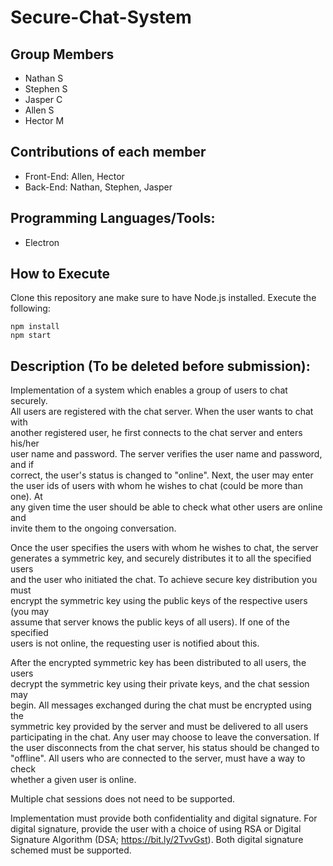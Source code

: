 # Secure-Chat-System

## Group Members
  * Nathan S
  * Stephen S
  * Jasper C
  * Allen S
  * Hector M

## Contributions of each member
  * Front-End: Allen, Hector
  * Back-End: Nathan, Stephen, Jasper

## Programming Languages/Tools:
  * Electron

## How to Execute
Clone this repository ane make sure to have Node.js installed. Execute the following:  
```
npm install  
npm start  
```

## Description (To be deleted before submission):
Implementation of a system which enables a group of users to chat securely.  
All users are registered with the chat server. When the user wants to chat with  
another registered user, he first connects to the chat server and enters his/her  
user name and password. The server verifies the user name and password, and if  
correct, the user's status is changed to "online". Next, the user may enter  
the user ids of users with whom he wishes to chat (could be more than one). At  
any given time the user should be able to check what other users are online and  
invite them to the ongoing conversation.  

Once the user specifies the users with whom he wishes to chat, the server  
generates a symmetric key, and securely distributes it to all the specified users  
and the user who initiated the chat. To achieve secure key distribution you must  
encrypt the symmetric key using the public keys of the respective users (you may  
assume that server knows the public keys of all users). If one of the specified  
users is not online, the requesting user is notified about this.  

After the encrypted symmetric key has been distributed to all users, the users  
decrypt the symmetric key using their private keys, and the chat session may  
begin. All messages exchanged during the chat must be encrypted using the  
symmetric key provided by the server and must be delivered to all users  
participating in the chat. Any user may choose to leave the conversation. If  
the user disconnects from the chat server, his status should be changed to  
"offline". All users who are connected to the server, must have a way to check  
whether a given user is online.  

Multiple chat sessions does not need to be supported.  

Implementation must provide both confidentiality and digital signature. For  
digital signature, provide the user with a choice of using RSA or Digital  
Signature Algorithm (DSA; https://bit.ly/2TvvGst). Both digital signature  
schemed must be supported.  

